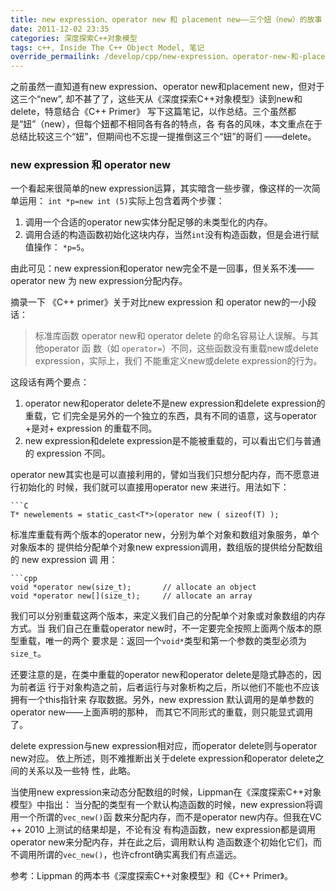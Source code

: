 ```yaml
---
title: new expression、operator new 和 placement new——三个妞（new）的故事（1）
date: 2011-12-02 23:35
categories: 深度探索C++对象模型
tags: c++, Inside The C++ Object Model, 笔记
override_permailink: /develop/cpp/new-expression、operator-new-和-placement-new三个妞（new）的故事（1）
---
```


之前虽然一直知道有new expression、operator new和placement new，但对于这三个“new”,
却不甚了了，这些天从《深度探索C++对象模型》读到new和delete，特意结合《C++ Primer》
写下这篇笔记，以作总结。三个虽然都是“妞”（new），但每个妞都不相同各有各的特点，各
有各的风味，本文重点在于总结比较这三个“妞”，但期间也不忘提一提推倒这三个“妞”的哥们
——delete。

### new expression 和 operator new

一个看起来很简单的new expression运算，其实暗含一些步骤，像这样的一次简单运用：
`int *p=new int (5)`实际上包含着两个步骤：

1.	调用一个合适的operator new实体分配足够的未类型化的内存。
2.	调用合适的构造函数初始化这块内存，当然`int`没有构造函数，但是会进行赋值操作：
	`*p=5`。

由此可见：new expression和operator new完全不是一回事，但关系不浅——operator new 为
new expression分配内存。

摘录一下 《C++ primer》关于对比new expression 和 operator new的一小段话：

> 标准库函数 operator new和 operator delete 的命名容易让人误解。与其他operator 函
> 数（如 `operator=`）不同，这些函数没有重载new或delete expression，实际上，我们
> 不能重定义new或delete expression的行为。

这段话有两个要点：

1.	operator new和operator delete不是new expression和delete expression的重载，它
	们完全是另外的一个独立的东西，具有不同的语意，这与operator +是对+ expression
	的重载不同。
2.	new expression和delete expression是不能被重载的，可以看出它们与普通的
	expression 不同。

operator new其实也是可以直接利用的，譬如当我们只想分配内存，而不愿意进行初始化的
时候，我们就可以直接用operator new 来进行。用法如下：

	```C
	T* newelements = static_cast<T*>(operator new ( sizeof(T) );

标准库重载有两个版本的operator new，分别为单个对象和数组对象服务，单个对象版本的
提供给分配单个对象new expression调用，数组版的提供给分配数组的 new expression 调
用：

	```cpp
	void *operator new(size_t);       // allocate an object
	void *operator new[](size_t);     // allocate an array

我们可以分别重载这两个版本，来定义我们自己的分配单个对象或对象数组的内存方式。当
我们自己在重载operator new时，不一定要完全按照上面两个版本的原型重载，唯一的两个
要求是：返回一个`void*`类型和第一个参数的类型必须为`size_t`。

还要注意的是，在类中重载的operator new和operator delete是隐式静态的，因为前者运
行于对象构造之前，后者运行与对象析构之后，所以他们不能也不应该拥有一个this指针来
存取数据。另外，new expression 默认调用的是单参数的operator new——上面声明的那种，
而其它不同形式的重载，则只能显式调用了。

delete expression与new expression相对应，而operator delete则与operator new对应。
依上所述，则不难推断出关于delete expression和operator delete之间的关系以及一些特
性，此略。

当使用new expression来动态分配数组的时候，Lippman在《深度探索C++对象模型》中指出：
当分配的类型有一个默认构造函数的时候，new expression将调用一个所谓的`vec_new()`函
数来分配内存，而不是operator new内存。但我在VC ++ 2010 上测试的结果却是，不论有没
有构造函数，new expression都是调用operator new来分配内存，并在此之后，调用默认构
造函数逐个初始化它们，而不调用所谓的`vec_new()`，也许cfront确实离我们有点遥远。

参考：Lippman 的两本书《深度探索C++对象模型》和《C++ Primer》。
